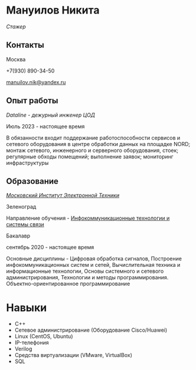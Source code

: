 # **Мануилов Никита**

*Стажер*

## Контакты

Москва

+7(930) 890-34-50

manuilov.nik@yandex.ru


## Опыт работы

*Dataline - дежурный инженер ЦОД*

Июль 2023 - настоящее время

В обязанности входит поддержание работоспособности сервисов и
сетевого оборудования в центре обработки данных на площадке
NORD; монтаж сетевого, инженерного и серверного оборудования,
стоек; регулярные обходы помещений; выполнение заявок;
мониторинг инфраструктуры

## Образование
*[Московский Институт Электронной Техники](https://www.miet.ru/)*

Зеленоград

Направление обучения - [Инфокоммуникационные технологии и системы связи](https://www.miet.ru/structure/s/247)

Бакалавр

сентябрь 2020 - настоящее время

Основные дисциплины -  Цифровая обработка сигналов, Построение инфокоммуникационных систем и сетей, Вычислительная техника и информационные технологии, Основы системного и сетевого администрирования, Технологии и методы программирования. Объектно-ориентированное программирование

# Навыки

* C++
* Сетевое администрирование (Оборудование Cisco/Huawei)
* Linux (CentOS, Ubuntu)
* IP-телефония
* Verilog
* Средства виртуализации (VMware, VirtualBox)
* SQL
